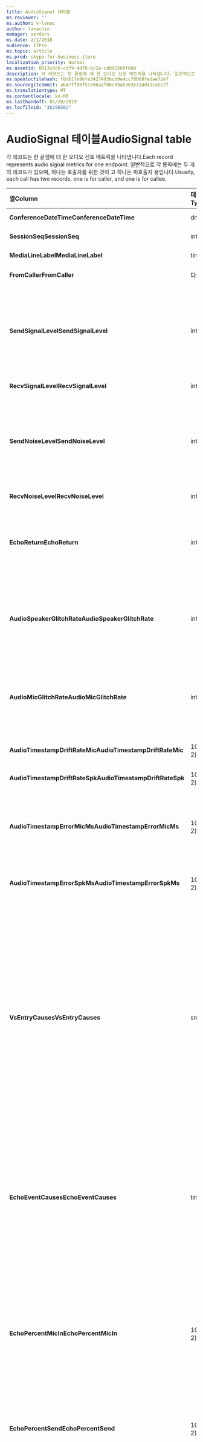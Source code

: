 ```yaml
---
title: AudioSignal 테이블
ms.reviewer: ''
ms.author: v-lanac
author: lanachin
manager: serdars
ms.date: 2/1/2018
audience: ITPro
ms.topic: article
ms.prod: skype-for-business-itpro
localization_priority: Normal
ms.assetid: 0013c8c6-cdf9-4d70-bc2a-cddd1560f66b
description: 각 레코드는 한 끝점에 대 한 오디오 신호 메트릭을 나타냅니다. 일반적으로 각 통화에는 두 개의 레코드가 있으며, 하나는 호출자를 위한 것이 고 하나는 피호출자 용입니다.
ms.openlocfilehash: f8d617e96fe3427493bcb9e4cc70008fedae72e7
ms.sourcegitcommit: ab47ff88f51a96aaf8bc99a6303e114d41ca5c2f
ms.translationtype: MT
ms.contentlocale: ko-KR
ms.lasthandoff: 05/20/2019
ms.locfileid: "36196582"
---
```

# <a name="audiosignal-table"></a><span data-ttu-id="35dcf-104">AudioSignal 테이블</span><span class="sxs-lookup"><span data-stu-id="35dcf-104">AudioSignal table</span></span>
 
<span data-ttu-id="35dcf-105">각 레코드는 한 끝점에 대 한 오디오 신호 메트릭을 나타냅니다.</span><span class="sxs-lookup"><span data-stu-id="35dcf-105">Each record represents audio signal metrics for one endpoint.</span></span> <span data-ttu-id="35dcf-106">일반적으로 각 통화에는 두 개의 레코드가 있으며, 하나는 호출자를 위한 것이 고 하나는 피호출자 용입니다.</span><span class="sxs-lookup"><span data-stu-id="35dcf-106">Usually, each call has two records, one is for caller, and one is for callee.</span></span> 
  
|<span data-ttu-id="35dcf-107">**열**</span><span class="sxs-lookup"><span data-stu-id="35dcf-107">**Column**</span></span>|<span data-ttu-id="35dcf-108">**데이터 형식**</span><span class="sxs-lookup"><span data-stu-id="35dcf-108">**Data Type**</span></span>|<span data-ttu-id="35dcf-109">**키/인덱스**</span><span class="sxs-lookup"><span data-stu-id="35dcf-109">**Key/Index**</span></span>|<span data-ttu-id="35dcf-110">**세부적인**</span><span class="sxs-lookup"><span data-stu-id="35dcf-110">**Details**</span></span>|
|:-----|:-----|:-----|:-----|
|<span data-ttu-id="35dcf-111">**ConferenceDateTime**</span><span class="sxs-lookup"><span data-stu-id="35dcf-111">**ConferenceDateTime**</span></span> <br/> |<span data-ttu-id="35dcf-112">dmtf</span><span class="sxs-lookup"><span data-stu-id="35dcf-112">datetime</span></span>  <br/> |<span data-ttu-id="35dcf-113">주요한</span><span class="sxs-lookup"><span data-stu-id="35dcf-113">Primary</span></span>  <br/> |<span data-ttu-id="35dcf-114">[Medialine 테이블](medialine-0.md)에서 참조 합니다.</span><span class="sxs-lookup"><span data-stu-id="35dcf-114">Referenced from the [MediaLine table](medialine-0.md).</span></span>  <br/> |
|<span data-ttu-id="35dcf-115">**SessionSeq**</span><span class="sxs-lookup"><span data-stu-id="35dcf-115">**SessionSeq**</span></span> <br/> |<span data-ttu-id="35dcf-116">int</span><span class="sxs-lookup"><span data-stu-id="35dcf-116">int</span></span>  <br/> |<span data-ttu-id="35dcf-117">주요한</span><span class="sxs-lookup"><span data-stu-id="35dcf-117">Primary</span></span>  <br/> |<span data-ttu-id="35dcf-118">[Medialine 테이블](medialine-0.md)에서 참조 합니다.</span><span class="sxs-lookup"><span data-stu-id="35dcf-118">Referenced from the [MediaLine table](medialine-0.md).</span></span>  <br/> |
|<span data-ttu-id="35dcf-119">**MediaLineLabel**</span><span class="sxs-lookup"><span data-stu-id="35dcf-119">**MediaLineLabel**</span></span> <br/> |<span data-ttu-id="35dcf-120">tinyint</span><span class="sxs-lookup"><span data-stu-id="35dcf-120">tinyint</span></span>  <br/> |<span data-ttu-id="35dcf-121">주요한</span><span class="sxs-lookup"><span data-stu-id="35dcf-121">Primary</span></span>  <br/> |<span data-ttu-id="35dcf-122">[Medialine 테이블](medialine-0.md)에서 참조 합니다.</span><span class="sxs-lookup"><span data-stu-id="35dcf-122">Referenced from the [MediaLine table](medialine-0.md).</span></span>  <br/> |
|<span data-ttu-id="35dcf-123">**FromCaller**</span><span class="sxs-lookup"><span data-stu-id="35dcf-123">**FromCaller**</span></span> <br/> |<span data-ttu-id="35dcf-124">다소</span><span class="sxs-lookup"><span data-stu-id="35dcf-124">bit</span></span>  <br/> |<span data-ttu-id="35dcf-125">주요한</span><span class="sxs-lookup"><span data-stu-id="35dcf-125">Primary</span></span>  <br/> |<span data-ttu-id="35dcf-126">0: 피호출자의 데이터</span><span class="sxs-lookup"><span data-stu-id="35dcf-126">0: Callee's data</span></span>  <br/> <span data-ttu-id="35dcf-127">1: 발신자의 데이터</span><span class="sxs-lookup"><span data-stu-id="35dcf-127">1: Caller's data</span></span>  <br/> |
|<span data-ttu-id="35dcf-128">**SendSignalLevel**</span><span class="sxs-lookup"><span data-stu-id="35dcf-128">**SendSignalLevel**</span></span> <br/> |<span data-ttu-id="35dcf-129">int</span><span class="sxs-lookup"><span data-stu-id="35dcf-129">int</span></span>  <br/> | <br/> |<span data-ttu-id="35dcf-130">아날로그 후 게인 제어 오디오 신호 수준을 나타냅니다.</span><span class="sxs-lookup"><span data-stu-id="35dcf-130">Represents the Post-Analog Gain Control audio signal level.</span></span> <span data-ttu-id="35dcf-131">이 메트릭의 단위는 dBmo입니다.</span><span class="sxs-lookup"><span data-stu-id="35dcf-131">The unit for this metric is dBmo.</span></span> <span data-ttu-id="35dcf-132">적절 한 품질을 위해서는 30 dBmo 이상 이어야 합니다.</span><span class="sxs-lookup"><span data-stu-id="35dcf-132">For acceptable quality, it should be at least 30 dBmo.</span></span> <span data-ttu-id="35dcf-133">이 메트릭은 A/V 회의 서버 또는 IP 전화에서 보고 되지 않습니다.</span><span class="sxs-lookup"><span data-stu-id="35dcf-133">This metric is not reported by the A/V Conferencing Server or IP phones.</span></span>  <br/> |
|<span data-ttu-id="35dcf-134">**RecvSignalLevel**</span><span class="sxs-lookup"><span data-stu-id="35dcf-134">**RecvSignalLevel**</span></span> <br/> |<span data-ttu-id="35dcf-135">int</span><span class="sxs-lookup"><span data-stu-id="35dcf-135">int</span></span>  <br/> | <br/> |<span data-ttu-id="35dcf-136">SendSignalLevel을 참조 하세요.</span><span class="sxs-lookup"><span data-stu-id="35dcf-136">See SendSignalLevel.</span></span>  <br/> |
|<span data-ttu-id="35dcf-137">**SendNoiseLevel**</span><span class="sxs-lookup"><span data-stu-id="35dcf-137">**SendNoiseLevel**</span></span> <br/> |<span data-ttu-id="35dcf-138">int</span><span class="sxs-lookup"><span data-stu-id="35dcf-138">int</span></span>  <br/> | <br/> |<span data-ttu-id="35dcf-139">아날로그 후 게인 제어 오디오 노이즈 수준을 나타냅니다.</span><span class="sxs-lookup"><span data-stu-id="35dcf-139">Represents the Post-Analog Gain Control audio noise level.</span></span> <span data-ttu-id="35dcf-140">이 메트릭의 단위는 dBmo입니다.</span><span class="sxs-lookup"><span data-stu-id="35dcf-140">The unit for this metric is dBmo.</span></span> <span data-ttu-id="35dcf-141">적절 한 품질을 위해서는 35 dBmo 미만 이어야 합니다.</span><span class="sxs-lookup"><span data-stu-id="35dcf-141">For acceptable quality, it should be less than 35 dBmo.</span></span> <span data-ttu-id="35dcf-142">이 메트릭은 A/V 회의 서버 또는 IP 전화에서 보고 되지 않습니다.</span><span class="sxs-lookup"><span data-stu-id="35dcf-142">This metric is not reported by the A/V Conferencing Server or IP phones.</span></span>  <br/> |
|<span data-ttu-id="35dcf-143">**RecvNoiseLevel**</span><span class="sxs-lookup"><span data-stu-id="35dcf-143">**RecvNoiseLevel**</span></span> <br/> |<span data-ttu-id="35dcf-144">int</span><span class="sxs-lookup"><span data-stu-id="35dcf-144">int</span></span>  <br/> | <br/> |<span data-ttu-id="35dcf-145">SendNoiseLevel을 참조 하세요.</span><span class="sxs-lookup"><span data-stu-id="35dcf-145">See SendNoiseLevel.</span></span>  <br/> |
|<span data-ttu-id="35dcf-146">**EchoReturn**</span><span class="sxs-lookup"><span data-stu-id="35dcf-146">**EchoReturn**</span></span> <br/> |<span data-ttu-id="35dcf-147">int</span><span class="sxs-lookup"><span data-stu-id="35dcf-147">int</span></span>  <br/> | <br/> |<span data-ttu-id="35dcf-148">반향 반환 손실 보정 메트릭입니다.</span><span class="sxs-lookup"><span data-stu-id="35dcf-148">Echo Return Loss Enhancement metric.</span></span> <span data-ttu-id="35dcf-149">이 메트릭의 단위는 dB입니다.</span><span class="sxs-lookup"><span data-stu-id="35dcf-149">The unit for this metric is dB.</span></span> <span data-ttu-id="35dcf-150">값이 낮을수록 화면 표시 수준이 낮아집니다.</span><span class="sxs-lookup"><span data-stu-id="35dcf-150">Lower values represent less echo.</span></span> <span data-ttu-id="35dcf-151">이 메트릭은 A/V 회의 서버 또는 IP 전화에서 보고 되지 않습니다.</span><span class="sxs-lookup"><span data-stu-id="35dcf-151">This metric is not reported by the A/V Conferencing Server or IP phones.</span></span>  <br/> |
|<span data-ttu-id="35dcf-152">**AudioSpeakerGlitchRate**</span><span class="sxs-lookup"><span data-stu-id="35dcf-152">**AudioSpeakerGlitchRate**</span></span> <br/> |<span data-ttu-id="35dcf-153">int</span><span class="sxs-lookup"><span data-stu-id="35dcf-153">int</span></span>  <br/> | <br/> |<span data-ttu-id="35dcf-154">스피커 렌더링에 대 한 5 분 당 평균 결함입니다.</span><span class="sxs-lookup"><span data-stu-id="35dcf-154">Average glitches per five minutes for the loudspeaker rendering.</span></span> <span data-ttu-id="35dcf-155">좋은 품질을 위해서는 5 분에 1 보다 작아야 합니다.</span><span class="sxs-lookup"><span data-stu-id="35dcf-155">For good quality, this should be less than one per five minutes.</span></span> <span data-ttu-id="35dcf-156">A/V 회의 서버, 중재 서버 또는 IP 전화기에서 보고 되지 않습니다.</span><span class="sxs-lookup"><span data-stu-id="35dcf-156">Not reported by A/V Conferencing Servers, Mediation Servers, or IP phones.</span></span>  <br/> |
|<span data-ttu-id="35dcf-157">**AudioMicGlitchRate**</span><span class="sxs-lookup"><span data-stu-id="35dcf-157">**AudioMicGlitchRate**</span></span> <br/> |<span data-ttu-id="35dcf-158">int</span><span class="sxs-lookup"><span data-stu-id="35dcf-158">int</span></span>  <br/> | <br/> |<span data-ttu-id="35dcf-159">마이크 캡처에 대 한 5 분 당 평균 결함.</span><span class="sxs-lookup"><span data-stu-id="35dcf-159">Average glitches per five minutes for the microphone capture.</span></span> <span data-ttu-id="35dcf-160">좋은 품질을 위해서는 5 분에 1을 미만 이어야 합니다.</span><span class="sxs-lookup"><span data-stu-id="35dcf-160">For good quality this should be less than one per five minutes.</span></span> <span data-ttu-id="35dcf-161">A/V 회의 서버, 중재 서버 또는 IP 전화기에서 보고 되지 않습니다.</span><span class="sxs-lookup"><span data-stu-id="35dcf-161">Not reported by A/V Conferencing Servers, Mediation Servers, or IP phones.</span></span>  <br/> |
|<span data-ttu-id="35dcf-162">**AudioTimestampDriftRateMic**</span><span class="sxs-lookup"><span data-stu-id="35dcf-162">**AudioTimestampDriftRateMic**</span></span> <br/> |<span data-ttu-id="35dcf-163">10 진수 (9, 2)</span><span class="sxs-lookup"><span data-stu-id="35dcf-163">decimal(9,2)</span></span>  <br/> | <br/> |<span data-ttu-id="35dcf-164">CPU 클록을 기준으로 한 마이크 장치 시계 드리프트 속도입니다.</span><span class="sxs-lookup"><span data-stu-id="35dcf-164">Microphone device clock drift rate, relative to CPU clock.</span></span>  <br/> |
|<span data-ttu-id="35dcf-165">**AudioTimestampDriftRateSpk**</span><span class="sxs-lookup"><span data-stu-id="35dcf-165">**AudioTimestampDriftRateSpk**</span></span> <br/> |<span data-ttu-id="35dcf-166">10 진수 (9, 2)</span><span class="sxs-lookup"><span data-stu-id="35dcf-166">decimal(9,2)</span></span>  <br/> | <br/> |<span data-ttu-id="35dcf-167">CPU 클록을 기준으로 스피커 장치 시계 드리프트 속도입니다.</span><span class="sxs-lookup"><span data-stu-id="35dcf-167">Speaker device clock drift rate, relative to CPU clock.</span></span>  <br/> |
|<span data-ttu-id="35dcf-168">**AudioTimestampErrorMicMs**</span><span class="sxs-lookup"><span data-stu-id="35dcf-168">**AudioTimestampErrorMicMs**</span></span> <br/> |<span data-ttu-id="35dcf-169">10 진수 (9, 2)</span><span class="sxs-lookup"><span data-stu-id="35dcf-169">decimal(9,2)</span></span>  <br/> | <br/> |<span data-ttu-id="35dcf-170">CPU 클록을 기준으로 스피커 장치 시계 드리프트 속도입니다.</span><span class="sxs-lookup"><span data-stu-id="35dcf-170">Speaker device clock drift rate, relative to CPU clock.</span></span>  <br/> <span data-ttu-id="35dcf-171">평균 마이크 캡처 스트림 타임 스탬프 (밀리초) (통화의 마지막 20 초)</span><span class="sxs-lookup"><span data-stu-id="35dcf-171">Average microphone capture stream time stamp error, in milliseconds, in the last 20 seconds of the call.</span></span>  <br/> |
|<span data-ttu-id="35dcf-172">**AudioTimestampErrorSpkMs**</span><span class="sxs-lookup"><span data-stu-id="35dcf-172">**AudioTimestampErrorSpkMs**</span></span> <br/> |<span data-ttu-id="35dcf-173">10 진수 (9, 2)</span><span class="sxs-lookup"><span data-stu-id="35dcf-173">decimal(9,2)</span></span>  <br/> | <br/> |<span data-ttu-id="35dcf-174">평균 스피커는 호출의 마지막 20 초 동안 스트림 타임 스탬프 오류를 밀리초 단위로 렌더링 합니다.</span><span class="sxs-lookup"><span data-stu-id="35dcf-174">Average speaker render stream time stamp error, in milliseconds, in the last 20 seconds of the call.</span></span>  <br/> |
|<span data-ttu-id="35dcf-175">**VsEntryCauses**</span><span class="sxs-lookup"><span data-stu-id="35dcf-175">**VsEntryCauses**</span></span> <br/> |<span data-ttu-id="35dcf-176">smallint</span><span class="sxs-lookup"><span data-stu-id="35dcf-176">smallint</span></span>  <br/> | <br/> |<span data-ttu-id="35dcf-177">음성 스위치는 인터럽트 감소 기능이 있는 반 양방향 모드입니다.</span><span class="sxs-lookup"><span data-stu-id="35dcf-177">Voice switch is a half-duplex mode with reduced interruption ability.</span></span> <span data-ttu-id="35dcf-178">음성 전환 항목의 원인:</span><span class="sxs-lookup"><span data-stu-id="35dcf-178">Causes of voice switch entry:</span></span>  <br/> <span data-ttu-id="35dcf-179">ENTER_VS_BADTS 0x01</span><span class="sxs-lookup"><span data-stu-id="35dcf-179">ENTER_VS_BADTS 0x01</span></span>  <br/> <span data-ttu-id="35dcf-180">ENTER_VS_ECHO 0x02</span><span class="sxs-lookup"><span data-stu-id="35dcf-180">ENTER_VS_ECHO 0x02</span></span>  <br/> <span data-ttu-id="35dcf-181">ENTER_VS_FORCEORCONVERGENCE 0x04</span><span class="sxs-lookup"><span data-stu-id="35dcf-181">ENTER_VS_FORCEORCONVERGENCE 0x04</span></span>  <br/> <span data-ttu-id="35dcf-182">ENTER_VS_DNLP 0x08</span><span class="sxs-lookup"><span data-stu-id="35dcf-182">ENTER_VS_DNLP 0x08</span></span>  <br/> <span data-ttu-id="35dcf-183">원인은 이러한 개별적인 원인을 조합 했을 수 있습니다.</span><span class="sxs-lookup"><span data-stu-id="35dcf-183">The cause can be a combination of those individual causes.</span></span> <span data-ttu-id="35dcf-184">ENTER_VS_FORCEORCONVERGENCE는 테스트 용도의 regkey 에서만 사용 하도록 설정할 수 있습니다.</span><span class="sxs-lookup"><span data-stu-id="35dcf-184">ENTER_VS_FORCEORCONVERGENCE can only be enabled by regkey for test purpose.</span></span>  <br/> <span data-ttu-id="35dcf-185">Microsoft Lync Server 2013에서이 열의 데이터 형식이 변경 되었습니다.</span><span class="sxs-lookup"><span data-stu-id="35dcf-185">The data type for this column was changed in Microsoft Lync Server 2013.</span></span>  <br/> |
|<span data-ttu-id="35dcf-186">**EchoEventCauses**</span><span class="sxs-lookup"><span data-stu-id="35dcf-186">**EchoEventCauses**</span></span> <br/> |<span data-ttu-id="35dcf-187">tinyint</span><span class="sxs-lookup"><span data-stu-id="35dcf-187">tinyint</span></span>  <br/> | <br/> |<span data-ttu-id="35dcf-188">에코 이벤트의 원인:</span><span class="sxs-lookup"><span data-stu-id="35dcf-188">Causes of an echo event:</span></span>  <br/> <span data-ttu-id="35dcf-189">ECHO_EVENT_BAD_TIMESTAMP 0x01</span><span class="sxs-lookup"><span data-stu-id="35dcf-189">ECHO_EVENT_BAD_TIMESTAMP 0x01</span></span>  <br/> <span data-ttu-id="35dcf-190">ECHO_EVENT_POSTAEC_ECHO 0x02</span><span class="sxs-lookup"><span data-stu-id="35dcf-190">ECHO_EVENT_POSTAEC_ECHO 0x02</span></span>  <br/> <span data-ttu-id="35dcf-191">ECHO_EVENT_ANLP 0x04</span><span class="sxs-lookup"><span data-stu-id="35dcf-191">ECHO_EVENT_ANLP 0x04</span></span>  <br/> <span data-ttu-id="35dcf-192">ECHO_EVENT_DNLP 0x08</span><span class="sxs-lookup"><span data-stu-id="35dcf-192">ECHO_EVENT_DNLP 0x08</span></span>  <br/> <span data-ttu-id="35dcf-193">ECHO_EVENT_MIC_CLIPPING 0x10</span><span class="sxs-lookup"><span data-stu-id="35dcf-193">ECHO_EVENT_MIC_CLIPPING 0x10</span></span>  <br/> <span data-ttu-id="35dcf-194">ECHO_EVENT_BAD_STATE 0x20</span><span class="sxs-lookup"><span data-stu-id="35dcf-194">ECHO_EVENT_BAD_STATE 0x20</span></span>  <br/> <span data-ttu-id="35dcf-195">원인은 이러한 개별적인 원인을 조합 했을 수 있습니다.</span><span class="sxs-lookup"><span data-stu-id="35dcf-195">The cause can be a combination of those individual causes.</span></span>  <br/> |
|<span data-ttu-id="35dcf-196">**EchoPercentMicIn**</span><span class="sxs-lookup"><span data-stu-id="35dcf-196">**EchoPercentMicIn**</span></span> <br/> |<span data-ttu-id="35dcf-197">10 진수 (5, 2)</span><span class="sxs-lookup"><span data-stu-id="35dcf-197">decimal(5,2)</span></span>  <br/> | <br/> |<span data-ttu-id="35dcf-198">마이크 캡처 스트림에 화면 표시가 감지 된 시간의 백분율입니다.</span><span class="sxs-lookup"><span data-stu-id="35dcf-198">Percentage of time when echo was detected in the microphone capture stream.</span></span> <span data-ttu-id="35dcf-199">일반적으로 헤드셋 이나 송수화기의 경우 값은 낮고 스피커 전화 또는 독립 실행형 스피커는 더 높습니다.</span><span class="sxs-lookup"><span data-stu-id="35dcf-199">Typically, values are low for headsets or handsets, and higher for speaker phones or stand-alone speakers.</span></span> <span data-ttu-id="35dcf-200">화상 음향 반향 제거를 지 원하는 디바이스의 경우 높은 값은 에코 누수를 나타냅니다.</span><span class="sxs-lookup"><span data-stu-id="35dcf-200">For devices that support on-board acoustic echo cancellation, high values indicate echo leak.</span></span> <span data-ttu-id="35dcf-201">다른 디바이스의 경우이 메트릭은 장치 품질을 평가 하는 데 사용해 서는 안 됩니다.</span><span class="sxs-lookup"><span data-stu-id="35dcf-201">For other devices, this metric should not be used to evaluate device quality.</span></span>  <br/> |
|<span data-ttu-id="35dcf-202">**EchoPercentSend**</span><span class="sxs-lookup"><span data-stu-id="35dcf-202">**EchoPercentSend**</span></span> <br/> |<span data-ttu-id="35dcf-203">10 진수 (5, 2)</span><span class="sxs-lookup"><span data-stu-id="35dcf-203">decimal(5,2)</span></span>  <br/> ||<span data-ttu-id="35dcf-204">전송 된 스트림에서 반향을 감지 하는 시간 백분율입니다.</span><span class="sxs-lookup"><span data-stu-id="35dcf-204">Percentage of time when echo is detected in sent stream.</span></span> <span data-ttu-id="35dcf-205">송신 스트림의 화면 표시 백분율 에코 누수를 나타냅니다.</span><span class="sxs-lookup"><span data-stu-id="35dcf-205">High echo percentage in send streams an indication of echo leak.</span></span>  <br/> |
|<span data-ttu-id="35dcf-206">**RxAGCSignalLevel**</span><span class="sxs-lookup"><span data-stu-id="35dcf-206">**RxAGCSignalLevel**</span></span> <br/> |<span data-ttu-id="35dcf-207">int</span><span class="sxs-lookup"><span data-stu-id="35dcf-207">int</span></span>  <br/> | <br/> |<span data-ttu-id="35dcf-208">게이트웨이에서 중재 서버의 신호 수준을 수신 했습니다. 이는 중재 서버에만 적용 됩니다.</span><span class="sxs-lookup"><span data-stu-id="35dcf-208">Received signal level on the Mediation Server from the Gateway; this applies only to the Mediation Server.</span></span> <span data-ttu-id="35dcf-209">이 메트릭의 단위는 dBoV입니다.</span><span class="sxs-lookup"><span data-stu-id="35dcf-209">The unit of this metric is dBoV.</span></span> <span data-ttu-id="35dcf-210">좋은 품질을 위해서는 허용 되는 범위는 [-30 ~-18] dBoV 이어야 합니다.</span><span class="sxs-lookup"><span data-stu-id="35dcf-210">For good quality, the acceptable range should be [-30 to -18] dBoV.</span></span>  <br/> |
|<span data-ttu-id="35dcf-211">**RxAGCNoiseLevel**</span><span class="sxs-lookup"><span data-stu-id="35dcf-211">**RxAGCNoiseLevel**</span></span> <br/> |<span data-ttu-id="35dcf-212">int</span><span class="sxs-lookup"><span data-stu-id="35dcf-212">int</span></span>  <br/> | <br/> |<span data-ttu-id="35dcf-213">게이트웨이에서 중재 서버의 신호 수준을 수신 했습니다.</span><span class="sxs-lookup"><span data-stu-id="35dcf-213">Received signal level on the Mediation Server from the Gateway.</span></span> <span data-ttu-id="35dcf-214">이는 중재 서버에만 적용 됩니다.</span><span class="sxs-lookup"><span data-stu-id="35dcf-214">This applies only to the Mediation Server.</span></span> <span data-ttu-id="35dcf-215">이 메트릭의 단위는 dBoV입니다.</span><span class="sxs-lookup"><span data-stu-id="35dcf-215">The unit of this metric is dBoV.</span></span> <span data-ttu-id="35dcf-216">좋은 품질을 위해서는 허용 되는 범위가-50 dBoV 미만 이어야 합니다.</span><span class="sxs-lookup"><span data-stu-id="35dcf-216">For good quality, the acceptable range should be less than -50 dBoV.</span></span>  <br/> |
|<span data-ttu-id="35dcf-217">**RxAvgAGCGain**</span><span class="sxs-lookup"><span data-stu-id="35dcf-217">**RxAvgAGCGain**</span></span> <br/> |<span data-ttu-id="35dcf-218">int</span><span class="sxs-lookup"><span data-stu-id="35dcf-218">int</span></span>  <br/> | <br/> |<span data-ttu-id="35dcf-219">중재 서버 쪽의 AGC (자동 게인 컨트롤)</span><span class="sxs-lookup"><span data-stu-id="35dcf-219">Automatic gain control (AGC) on the Mediation Server side.</span></span>  <br/> |
|<span data-ttu-id="35dcf-220">**InitialSignalLevelRMS**</span><span class="sxs-lookup"><span data-stu-id="35dcf-220">**InitialSignalLevelRMS**</span></span> <br/> |<span data-ttu-id="35dcf-221">o</span><span class="sxs-lookup"><span data-stu-id="35dcf-221">float</span></span>  <br/> | <br/> |<span data-ttu-id="35dcf-222">호출의 처음 30 초까지 들어오는 신호에 대 한 루트 평균 사각형 (RMS)입니다.</span><span class="sxs-lookup"><span data-stu-id="35dcf-222">The root mean square (RMS) of the incoming signal of up to the first 30 seconds of the call.</span></span>  <br/> |
|<span data-ttu-id="35dcf-223">**RecvSignalLevelCh1**</span><span class="sxs-lookup"><span data-stu-id="35dcf-223">**RecvSignalLevelCh1**</span></span> <br/> |<span data-ttu-id="35dcf-224">int</span><span class="sxs-lookup"><span data-stu-id="35dcf-224">int</span></span>  <br/> ||<span data-ttu-id="35dcf-225">채널 1에서 받은 신호 수준</span><span class="sxs-lookup"><span data-stu-id="35dcf-225">Signal level as received on channel 1.</span></span>  <br/> <span data-ttu-id="35dcf-226">이 열은 Microsoft Lync Server 2013에서 도입 되었습니다.</span><span class="sxs-lookup"><span data-stu-id="35dcf-226">This column was introduced in Microsoft Lync Server 2013.</span></span>  <br/> |
|<span data-ttu-id="35dcf-227">**RecvSignalLevelCh2**</span><span class="sxs-lookup"><span data-stu-id="35dcf-227">**RecvSignalLevelCh2**</span></span> <br/> |<span data-ttu-id="35dcf-228">int</span><span class="sxs-lookup"><span data-stu-id="35dcf-228">int</span></span>  <br/> ||<span data-ttu-id="35dcf-229">채널 2에서 받은 신호 수준</span><span class="sxs-lookup"><span data-stu-id="35dcf-229">Signal level as received on channel 2.</span></span>  <br/> <span data-ttu-id="35dcf-230">이 열은 Microsoft Lync Server 2013에서 도입 되었습니다.</span><span class="sxs-lookup"><span data-stu-id="35dcf-230">This column was introduced in Microsoft Lync Server 2013.</span></span>  <br/> |
|<span data-ttu-id="35dcf-231">**RecvNoiseLevelCh1**</span><span class="sxs-lookup"><span data-stu-id="35dcf-231">**RecvNoiseLevelCh1**</span></span> <br/> |<span data-ttu-id="35dcf-232">int</span><span class="sxs-lookup"><span data-stu-id="35dcf-232">int</span></span>  <br/> ||<span data-ttu-id="35dcf-233">채널 1에서 받은 소음 수준입니다.</span><span class="sxs-lookup"><span data-stu-id="35dcf-233">Noise level as received on channel 1.</span></span>  <br/> <span data-ttu-id="35dcf-234">이 열은 Microsoft Lync Server 2013에서 도입 되었습니다.</span><span class="sxs-lookup"><span data-stu-id="35dcf-234">This column was introduced in Microsoft Lync Server 2013.</span></span>  <br/> |
|<span data-ttu-id="35dcf-235">**RecvNoiseLevelCh2**</span><span class="sxs-lookup"><span data-stu-id="35dcf-235">**RecvNoiseLevelCh2**</span></span> <br/> |<span data-ttu-id="35dcf-236">int</span><span class="sxs-lookup"><span data-stu-id="35dcf-236">int</span></span>  <br/> ||<span data-ttu-id="35dcf-237">채널 2에서 받은 소음 수준입니다.</span><span class="sxs-lookup"><span data-stu-id="35dcf-237">Noise level as received on channel 2.</span></span>  <br/> <span data-ttu-id="35dcf-238">이 열은 Microsoft Lync Server 2013에서 도입 되었습니다.</span><span class="sxs-lookup"><span data-stu-id="35dcf-238">This column was introduced in Microsoft Lync Server 2013.</span></span>  <br/> |
|<span data-ttu-id="35dcf-239">**SendSignalLevelCh1**</span><span class="sxs-lookup"><span data-stu-id="35dcf-239">**SendSignalLevelCh1**</span></span> <br/> |<span data-ttu-id="35dcf-240">int</span><span class="sxs-lookup"><span data-stu-id="35dcf-240">int</span></span>  <br/> ||<span data-ttu-id="35dcf-241">채널 1에서 전송 되는 신호 수준</span><span class="sxs-lookup"><span data-stu-id="35dcf-241">Signal level as sent on channel 1.</span></span>  <br/> <span data-ttu-id="35dcf-242">이 열은 Microsoft Lync Server 2013에서 도입 되었습니다.</span><span class="sxs-lookup"><span data-stu-id="35dcf-242">This column was introduced in Microsoft Lync Server 2013.</span></span>  <br/> |
|<span data-ttu-id="35dcf-243">**SendSignalLevelCh2**</span><span class="sxs-lookup"><span data-stu-id="35dcf-243">**SendSignalLevelCh2**</span></span> <br/> |<span data-ttu-id="35dcf-244">int</span><span class="sxs-lookup"><span data-stu-id="35dcf-244">int</span></span>  <br/> ||<span data-ttu-id="35dcf-245">채널 2에서 전송 되는 신호 수준</span><span class="sxs-lookup"><span data-stu-id="35dcf-245">Signal level as sent on channel 2.</span></span>  <br/> <span data-ttu-id="35dcf-246">이 열은 Microsoft Lync Server 2013에서 도입 되었습니다.</span><span class="sxs-lookup"><span data-stu-id="35dcf-246">This column was introduced in Microsoft Lync Server 2013.</span></span>  <br/> |
|<span data-ttu-id="35dcf-247">**SendNoiseLevelCh1**</span><span class="sxs-lookup"><span data-stu-id="35dcf-247">**SendNoiseLevelCh1**</span></span> <br/> |<span data-ttu-id="35dcf-248">int</span><span class="sxs-lookup"><span data-stu-id="35dcf-248">int</span></span>  <br/> ||<span data-ttu-id="35dcf-249">채널 1에서 전송 되는 소음 수준입니다.</span><span class="sxs-lookup"><span data-stu-id="35dcf-249">Noise level as sent on channel 1.</span></span>  <br/> <span data-ttu-id="35dcf-250">이 열은 Microsoft Lync Server 2013에서 도입 되었습니다.</span><span class="sxs-lookup"><span data-stu-id="35dcf-250">This column was introduced in Microsoft Lync Server 2013.</span></span>  <br/> |
|<span data-ttu-id="35dcf-251">**SendNoiseLevelCh2**</span><span class="sxs-lookup"><span data-stu-id="35dcf-251">**SendNoiseLevelCh2**</span></span> <br/> |<span data-ttu-id="35dcf-252">int</span><span class="sxs-lookup"><span data-stu-id="35dcf-252">int</span></span>  <br/> ||<span data-ttu-id="35dcf-253">채널 2에서 전송 된 소음 수준입니다.</span><span class="sxs-lookup"><span data-stu-id="35dcf-253">Noise level as sent on channel 2.</span></span>  <br/> <span data-ttu-id="35dcf-254">이 열은 Microsoft Lync Server 2013에서 도입 되었습니다.</span><span class="sxs-lookup"><span data-stu-id="35dcf-254">This column was introduced in Microsoft Lync Server 2013.</span></span>  <br/> |
|<span data-ttu-id="35dcf-255">**RenderLoopbackSignalLevel**</span><span class="sxs-lookup"><span data-stu-id="35dcf-255">**RenderLoopbackSignalLevel**</span></span> <br/> |<span data-ttu-id="35dcf-256">int</span><span class="sxs-lookup"><span data-stu-id="35dcf-256">int</span></span>  <br/> ||<span data-ttu-id="35dcf-257">재생을 위해 스피커에 전송 되는 신호 중 dBFS의 수준입니다.</span><span class="sxs-lookup"><span data-stu-id="35dcf-257">Level in dBFS of the signal sent to the loudspeaker for playback.</span></span> <span data-ttu-id="35dcf-258">받은 신호에 대 한 게인 조정을 위한 계정</span><span class="sxs-lookup"><span data-stu-id="35dcf-258">Accounts for any gain adjustments made to the received signal.</span></span> <br/> <span data-ttu-id="35dcf-259">이 열은 Microsoft Lync Server 2013에서 도입 되었습니다.</span><span class="sxs-lookup"><span data-stu-id="35dcf-259">This column was introduced in Microsoft Lync Server 2013.</span></span>  <br/> |   
|<span data-ttu-id="35dcf-260">**RenderNoiseLevel**</span><span class="sxs-lookup"><span data-stu-id="35dcf-260">**RenderNoiseLevel**</span></span> <br/> |<span data-ttu-id="35dcf-261">int</span><span class="sxs-lookup"><span data-stu-id="35dcf-261">int</span></span>  <br/> ||<span data-ttu-id="35dcf-262">재생을 위해 스피커에 전송 된 신호에 있는 노이즈 콘텐츠의 dBFS 수준</span><span class="sxs-lookup"><span data-stu-id="35dcf-262">Level in dBFS of the noise content in the signal sent to the loudspeaker for playback</span></span> <br/> |

